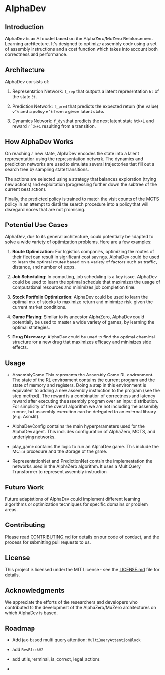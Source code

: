 # AlphaDev

## Introduction

AlphaDev is an AI model based on the AlphaZero/MuZero Reinforcement Learning architecture. It's designed to optimize assembly code using a set of assembly instructions and a cost function which takes into account both correctness and performance.

## Architecture

AlphaDev consists of:

1. Representation Network: `f_rep` that outputs a latent representation `ht` of the state `St`.

2. Prediction Network: `f_pred` that predicts the expected return (the value) `vˆt` and a policy `πˆt` from a given latent state.

3. Dynamics Network: `f_dyn` that predicts the next latent state `htk+1` and reward `rˆtk+1` resulting from a transition.

## How AlphaDev Works

On reaching a new state, AlphaDev encodes the state into a latent representation using the representation network. The dynamics and prediction networks are used to simulate several trajectories that fill out a search tree by sampling state transitions.

The actions are selected using a strategy that balances exploration (trying new actions) and exploitation (progressing further down the subtree of the current best action).

Finally, the predicted policy is trained to match the visit counts of the MCTS policy in an attempt to distil the search procedure into a policy that will disregard nodes that are not promising.

## Potential Use Cases

AlphaDev, due to its general architecture, could potentially be adapted to solve a wide variety of optimization problems. Here are a few examples:

1. **Route Optimization**: For logistics companies, optimizing the routes of their fleet can result in significant cost savings. AlphaDev could be used to learn the optimal routes based on a variety of factors such as traffic, distance, and number of stops.

2. **Job Scheduling**: In computing, job scheduling is a key issue. AlphaDev could be used to learn the optimal schedule that maximizes the usage of computational resources and minimizes job completion time.

3. **Stock Portfolio Optimization**: AlphaDev could be used to learn the optimal mix of stocks to maximize return and minimize risk, given the current market conditions.

4. **Game Playing**: Similar to its ancestor AlphaZero, AlphaDev could potentially be used to master a wide variety of games, by learning the optimal strategies.

5. **Drug Discovery**: AlphaDev could be used to find the optimal chemical structure for a new drug that maximizes efficacy and minimizes side effects.


## Usage

* AssemblyGame This represents the Assembly Game RL environment. The state of the RL environment contains the current program and the state of memory and registers. Doing a step in this environment is equivalent to adding a new assembly instruction to the program (see the step method). The reward is a combination of correctness and latency reward after executing the assembly program over an input distribution. For simplicity of the overall algorithm we are not including the assembly runner, but assembly execution can be delegated to an external library (e.g. AsmJit).

* AlphaDevConfig contains the main hyperparameters used for the AlphaDev agent. This includes configuration of AlphaZero, MCTS, and underlying networks.

* play_game contains the logic to run an AlphaDev game. This include the MCTS procedure and the storage of the game.

* RepresentationNet and PredictionNet contain the implementation the networks used in the AlphaZero algorithm. It uses a MultiQuery Transformer to represent assembly instruction

## Future Work

Future adaptations of AlphaDev could implement different learning algorithms or optimization techniques for specific domains or problem areas.

## Contributing

Please read [CONTRIBUTING.md](CONTRIBUTING.md) for details on our code of conduct, and the process for submitting pull requests to us.

## License

This project is licensed under the MIT License - see the [LICENSE.md](LICENSE.md) file for details.

## Acknowledgments

We appreciate the efforts of the researchers and developers who contributed to the development of the AlphaZero/MuZero architectures on which AlphaDev is based.

## Roadmap

* Add jax-based multi query attention: `MultiQueryAttentionBlock`

* add `ResBlockV2`

* add utils, terminal, is_correct, legal_actions

* 